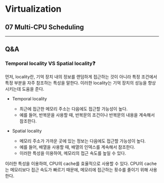 # Virtualization 
## 07 Multi-CPU Scheduling

---
## Q&A
### Temporal locality VS Spatial locality❓
먼저, locality란, 기억 장치 내의 정보를 랜덤하게 접근하는 것이 아니라 특정 조건에서 특정 부분을 자주 참조하는 특성을 말한다. 이러한 locality는 기억 장치의 성능을 향상시키는데 도움을 준다.

- Temporal locality
  - 최근에 접근한 메모리 주소는 다음에도 접근할 가능성이 높다.
  - 예를 들어, 반복문을 사용할 때, 반복문의 조건이나 반복문의 내용을 계속해서 참조한다.

- Spatial locality
  - 메모리 주소가 가까운 곳에 있는 정보는 다음에도 접근할 가능성이 높다.
  - 예를 들어, 배열을 사용할 때, 배열의 인덱스를 계속해서 참조한다.
  - 이러한 특성을 이용하여, 메모리의 접근 속도를 높일 수 있다.

이러한 특성을 이용하여, CPU의 cache를 효율적으로 사용할 수 있다. CPU의 cache는 메모리보다 접근 속도가 빠르기 때문에, 메모리에 접근하는 횟수를 줄이기 위해 사용한다.
